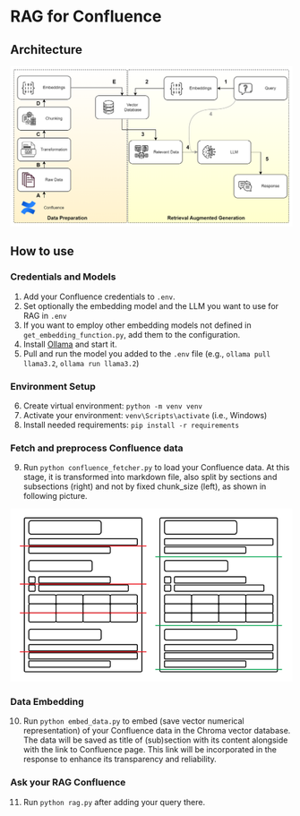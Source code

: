 # RAG for Confluence

## Architecture

![](/figures/architecture.png)

## How to use

### Credentials and Models
1. Add your Confluence credentials to ``.env``.
2. Set optionally the embedding model and the LLM you want to use for RAG in ``.env``
3. If you want to employ other embedding models not defined in ``get_embedding_function.py``, add them to the configuration.
4. Install [Ollama](https://ollama.com/download) and start it.
5. Pull and run the model you added to the ``.env`` file (e.g., ``ollama pull llama3.2``, ``ollama run llama3.2``)

### Environment Setup 
6. Create virtual environment: ``python -m venv venv``
7. Activate your environment: ``venv\Scripts\activate`` (i.e., Windows)
8. Install needed requirements: ``pip install -r requirements``

### Fetch and preprocess Confluence data
9. Run ``python confluence_fetcher.py`` to load your Confluence data. At this stage, it is transformed into markdown 
file, also split by sections and subsections (right) and not by fixed chunk_size (left), as shown in following picture.

![](/figures/chunking_strategy.png)

### Data Embedding
10. Run ``python embed_data.py`` to embed (save vector numerical representation) of your Confluence data in the Chroma 
vector database. The data will be saved as title of (sub)section with its content alongside with the link to Confluence
page. This link will be incorporated in the response to enhance its transparency and reliability.

### Ask your RAG Confluence
11. Run ``python rag.py`` after adding your query there.  

